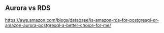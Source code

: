 ## Aurora vs RDS
https://aws.amazon.com/blogs/database/is-amazon-rds-for-postgresql-or-amazon-aurora-postgresql-a-better-choice-for-me/  

